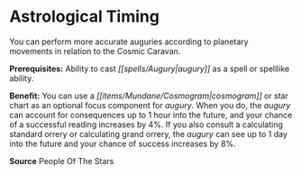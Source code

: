 ﻿---
cssclass: [feats]

---
# Astrological Timing

You can perform more accurate auguries according to planetary movements in relation to the Cosmic Caravan.

**Prerequisites:** Ability to cast _[[spells/Augury|augury]]_ as a spell or spelllike ability.

**Benefit:** You can use a _[[items/Mundane/Cosmogram|cosmogram]]_ or star chart as an optional focus component for _augury_. When you do, the _augury_ can account for consequences up to 1 hour into the future, and your chance of a successful reading increases by 4%. If you also consult a calculating standard orrery or calculating grand orrery, the _augury_ can see up to 1 day into the future and your chance of success increases by 8%.

**Source** People Of The Stars